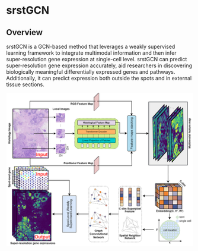 # srstGCN
## Overview
srstGCN is a GCN-based method that leverages a weakly supervised learning framework to integrate multimodal information and then infer super-resolution gene expression at single-cell level. srstGCN can predict super-resolution gene expression accurately, aid researchers in discovering biologically meaningful differentially expressed genes and pathways. Additionally, it can predict expression both outside the spots and in external tissue sections.

![Overview.png](Overview.png)

